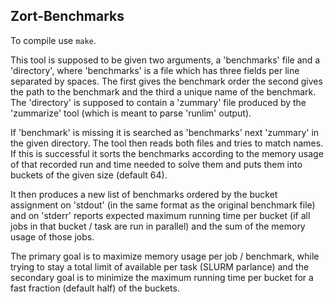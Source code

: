 Zort-Benchmarks
---------------

To compile use `make`.

This tool is supposed to be given two arguments, a 'benchmarks' file and a
'directory', where 'benchmarks' is a file which has three fields per line
separated by spaces. The first gives the benchmark order the second
gives the path to the benchmark and the third a unique name of the
benchmark.  The 'directory' is supposed to contain a 'zummary' file
produced by the 'zummarize' tool (which is meant to parse 'runlim' output).

If 'benchmark' is missing it is searched as 'benchmarks' next 'zummary' in
the given directory.  The tool then reads both files and tries to match
names.  If this is successful it sorts the benchmarks according to the
memory usage of that recorded run and time needed to solve them and puts
them into buckets of the given size (default 64).

It then produces a new list of benchmarks ordered by the bucket assignment
on 'stdout' (in the same format as the original benchmark file) and on
'stderr' reports expected maximum running time per bucket (if all jobs in
that bucket / task are run in parallel) and the sum of the memory usage of
those jobs.

The primary goal is to maximize memory usage per job / benchmark, while
trying to stay a total limit of available per task (SLURM parlance) and the
secondary goal is to minimize the maximum running time per bucket for 
a fast fraction (default half) of the buckets.

